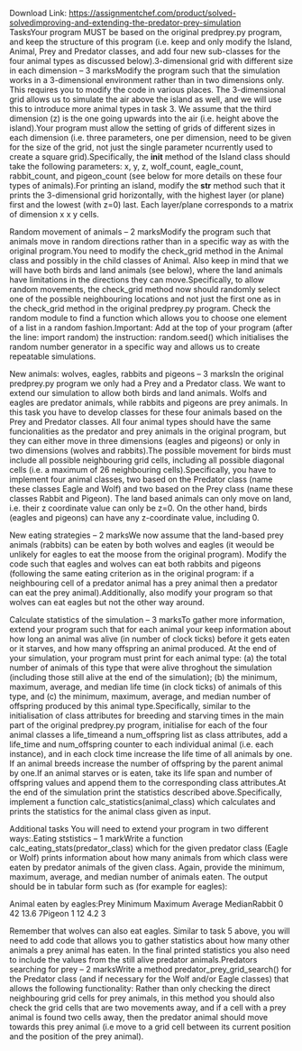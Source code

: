 Download Link: https://assignmentchef.com/product/solved-solvedimproving-and-extending-the-predator-prey-simulation
<br>
TasksYour program MUST be based on the original predprey.py program, and keep the structure of this program (i.e. keep and only modify the Island, Animal, Prey and Predator classes, and add four new sub-classes for the four animal types as discussed below).3-dimensional grid with different size in each dimension – 3 marksModify the program such that the simulation works in a 3-dimensional environment rather than in two dimensions only. This requires you to modify the code in various places. The 3-dimensional grid allows us to simulate the air above the island as well, and we will use this to introduce more animal types in task 3. We assume that the third dimension (z) is the one going upwards into the air (i.e. height above the island).Your program must allow the setting of grids of different sizes in each dimension (i.e. three parameters, one per dimension, need to be given for the size of the grid, not just the single parameter ncurrently used to create a square grid).Specifically, the __init__ method of the Island class should take the following parameters: x, y, z, wolf_count, eagle_count, rabbit_count, and pigeon_count (see below for more details on these four types of animals).For printing an island, modify the __str__ method such that it prints the 3-dimensional grid horizontally, with the highest layer (or plane) first and the lowest (with z=0) last. Each layer/plane corresponds to a matrix of dimension x x y cells.

Random movement of animals – 2 marksModify the program such that animals move in random directions rather than in a specific way as with the original program.You need to modify the check_grid method in the Animal class and possibly in the child classes of Animal. Also keep in mind that we will have both birds and land animals (see below), where the land animals have limitations in the directions they can move.Specifically, to allow random movements, the check_grid method now should randomly select one of the possible neighbouring locations and not just the first one as in the check_grid method in the original predprey.py program. Check the random module to find a function which allows you to choose one element of a list in a random fashion.Important: Add at the top of your program (after the line: import random) the instruction: random.seed() which initialises the random number generator in a specific way and allows us to create repeatable simulations.

New animals: wolves, eagles, rabbits and pigeons – 3 marksIn the original predprey.py program we only had a Prey and a Predator class. We want to extend our simulation to allow both birds and land animals. Wolfs and eagles are predator animals, while rabbits and pigeons are prey animals. In this task you have to develop classes for these four animals based on the Prey and Predator classes. All four animal types should have the same funcionalities as the predator and prey animals in the original program, but they can either move in three dimensions (eagles and pigeons) or only in two dimensions (wolves and rabbits).The possible movement for birds must include all possible neighbouring grid cells, including all possible diagonal cells (i.e. a maximum of 26 neighbouring cells).Specifically, you have to implement four animal classes, two based on the Predator class (name these classes Eagle and Wolf) and two based on the Prey class (name these classes Rabbit and Pigeon). The land based animals can only move on land, i.e. their z coordinate value can only be z=0. On the other hand, birds (eagles and pigeons) can have any z-coordinate value, including 0.

New eating strategies – 2 marksWe now assume that the land-based prey animals (rabbits) can be eaten by both wolves and eagles (it weould be unlikely for eagles to eat the moose from the original program). Modify the code such that eagles and wolves can eat both rabbits and pigeons (following the same eating criterion as in the original program: if a neighbouring cell of a predator animal has a prey animal then a predator can eat the prey animal).Additionally, also modify your program so that wolves can eat eagles but not the other way around.

Calculate statistics of the simulation – 3 marksTo gather more information, extend your program such that for each animal your keep information about how long an animal was alive (in number of clock ticks) before it gets eaten or it starves, and how many offspring an animal produced. At the end of your simulation, your program must print for each animal type: (a) the total number of animals of this type that were alive throghout the simulation (including those still alive at the end of the simulation); (b) the minimum, maximum, average, and median life time (in clock ticks) of animals of this type, and (c) the minimum, maximum, average, and median number of offspring produced by this animal type.Specifically, similar to the initialisation of class attributes for breeding and starving times in the main part of the original predprey.py program, initialise for each of the four animal classes a life_timeand a num_offspring list as class attributes, add a life_time and num_offspring counter to each individual animal (i.e. each instance), and in each clock time increase the life time of all animals by one. If an animal breeds increase the number of offspring by the parent animal by one.If an animal starves or is eaten, take its life span and number of offspring values and append them to the corresponding class attributes.At the end of the simulation print the statistics described above.Specifically, implement a function calc_statistics(animal_class) which calculates and prints the statistics for the animal class given as input.

Additional tasks You will need to extend your program in two different ways:.Eating ststistics – 1 markWrite a function calc_eating_stats(predator_class) which for the given predator class (Eagle or Wolf) prints information about how many animals from which class were eaten by predator animals of the given class. Again, provide the minimum, maximum, average, and median number of animals eaten. The output should be in tabular form such as (for example for eagles):

Animal eaten by eagles:Prey Minimum Maximum Average MedianRabbit 0 42 13.6 7Pigeon 1 12 4.2 3

Remember that wolves can also eat eagles. Similar to task 5 above, you will need to add code that allows you to gather statistics about how many other animals a prey animal has eaten. In the final printed statistics you also need to include the values from the still alive predator animals.Predators searching for prey – 2 marksWrite a method predator_prey_grid_search() for the Predator class (and if necessary for the Wolf and/or Eagle classes) that allows the following functionality: Rather than only checking the direct neighbouring grid cells for prey animals, in this method you should also check the grid cells that are two movements away, and if a cell with a prey animal is found two cells away, then the predator animal should move towards this prey animal (i.e move to a grid cell between its current position and the position of the prey animal).